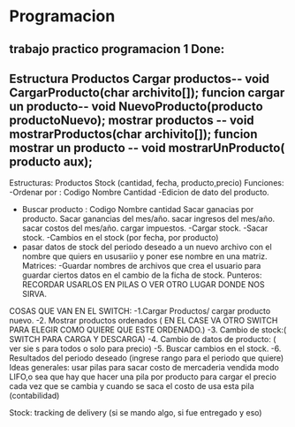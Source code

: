 # Programacion
trabajo practico programacion 1
Done:
---------------------------------
Estructura Productos
Cargar productos-- void CargarProducto(char archivito[]);
funcion cargar un  producto-- void NuevoProducto(producto productoNuevo);
mostrar productos -- void mostrarProductos(char archivito[]);
funcion mostrar un producto -- void mostrarUnProducto( producto aux);
---------------------------------
Estructuras:
Productos
Stock (cantidad, fecha, producto,precio)
Funciones:
-Ordenar por : Codigo
              Nombre
              Cantidad
-Edicion de dato del producto.
- Buscar producto : Codigo
                    Nombre
                    cantidad
 Sacar ganacias por producto.
 Sacar ganancias del mes/año.
 sacar ingresos del mes/año.
 sacar costos del mes/año.
 cargar impuestos.
 -Cargar stock.
 -Sacar stock.
 -Cambios en el stock (por fecha, por producto)
 - pasar datos de stock del periodo deseado  a un nuevo archivo con el nombre que quiers en ususariio y poner ese nombre en una matriz.
 Matrices:
 -Guardar nombres de archivos que crea el usuario para guardar ciertos datos en el cambio de la ficha de stock.
 Punteros:
 RECORDAR USARLOS EN PILAS O VER OTRO LUGAR DONDE NOS SIRVA.
 
COSAS QUE VAN EN EL SWITCH:
-1.Cargar Productos/ cargar producto nuevo.
-2. Mostrar productos ordenados ( EN EL CASE VA OTRO SWITCH PARA ELEGIR COMO QUIERE QUE ESTE ORDENADO.)
-3. Cambio de stock:( SWITCH PARA CARGA Y DESCARGA)
-4. Cambio de datos de producto: ( ver sie s para todos o solo para precio)
-5. Buscar cambios en el stock.
-6. Resultados del periodo deseado (ingrese rango para el periodo que quiere)
Ideas generales:
usar pilas para sacar costo de mercaderia vendida modo LIFO,o sea que hay que hacer una pila por producto para cargar el precio cada vez que se cambia y cuando se saca el costo de usa esta pila (contabilidad)
 
Stock:
tracking de delivery (si se mando algo, si fue entregado y eso)
